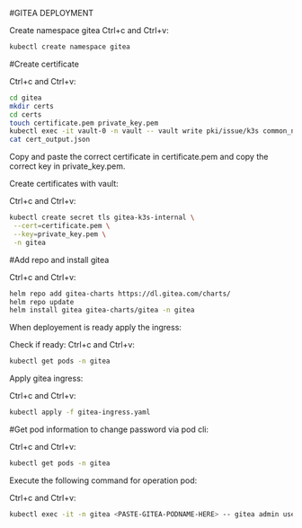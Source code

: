 #GITEA DEPLOYMENT

Create namespace gitea
Ctrl+c and Ctrl+v:
```bash
kubectl create namespace gitea
```
#Create certificate

Ctrl+c and Ctrl+v:
```bash
cd gitea
mkdir certs
cd certs
touch certificate.pem private_key.pem
kubectl exec -it vault-0 -n vault -- vault write pki/issue/k3s common_name="gitea.k3s.internal" alt_names="gitea.k3s.internal" ttl="168h" > cert_output.json
cat cert_output.json
```
Copy and paste the correct certificate in certificate.pem and copy the correct key in private_key.pem.

Create certificates with vault:

Ctrl+c and Ctrl+v:
```bash
kubectl create secret tls gitea-k3s-internal \
 --cert=certificate.pem \
 --key=private_key.pem \
 -n gitea
```
#Add repo and install gitea

Ctrl+c and Ctrl+v:
```bash
helm repo add gitea-charts https://dl.gitea.com/charts/
helm repo update
helm install gitea gitea-charts/gitea -n gitea
```
When deployement is ready apply the ingress:

Check if ready:
Ctrl+c and Ctrl+v:
```bash
kubectl get pods -n gitea
```

Apply gitea ingress:

Ctrl+c and Ctrl+v:
```bash
kubectl apply -f gitea-ingress.yaml
```

#Get pod information to change password via pod cli:

Ctrl+c and Ctrl+v:
```bash
kubectl get pods -n gitea
```

Execute the following command for operation pod:

Ctrl+c and Ctrl+v:
```bash
kubectl exec -it -n gitea <PASTE-GITEA-PODNAME-HERE> -- gitea admin user change-password -u gitea_admin -p changeme
```
